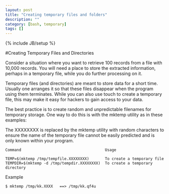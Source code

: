 ```yaml
---
layout: post
title: "Creating temporary files and folders"
description: ""
category: [bash, temporary]
tags: []
---
```

{% include JB/setup %}

#Creating Temporary Files and Directories

Consider a situation where you want to retrieve 100 records from a file with 10,000 records. You will need a place to store the extracted information, perhaps in a temporary file, while you do further processing on it.

Temporary files (and directories) are meant to store data for a short time. Usually one arranges it so that these files disappear when the program using them terminates. While you can also use touch to create a temporary file, this may make it easy for hackers to gain access to your data.

The best practice is to create random and unpredictable filenames for temporary storage. One way to do this is with the mktemp utility as in these examples:

The XXXXXXXX is replaced by the mktemp utility with random characters to ensure the name of the temporary file cannot be easily predicted and is only known within your program.

    Command                                     Usage

    TEMP=$(mktemp /tmp/tempfile.XXXXXXXX)       To create a temporary file
    TEMPDIR=$(mktemp -d /tmp/tempdir.XXXXXXXX)  To create a temporary directory

Example

    $ mktemp /tmp/kk.XXXX   ==> /tmp/kk.qf4u

